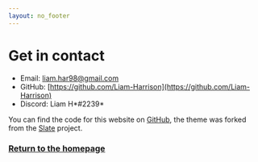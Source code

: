 ```yaml
---
layout: no_footer
---
```


# Get in contact

* Email: [liam.har98@gmail.com](mailto:liam.har98@gmail.com)
* GitHub: [https://github.com/Liam-Harrison](https://github.com/Liam-Harrison)
* Discord: Liam H*#2239*

You can find the code for this website on [GitHub](https://github.com/Liam-Harrison/Liam-Harrison.github.io), the theme was forked from the [Slate](https://github.com/pages-themes/slate) project.

### [Return to the homepage](./)
